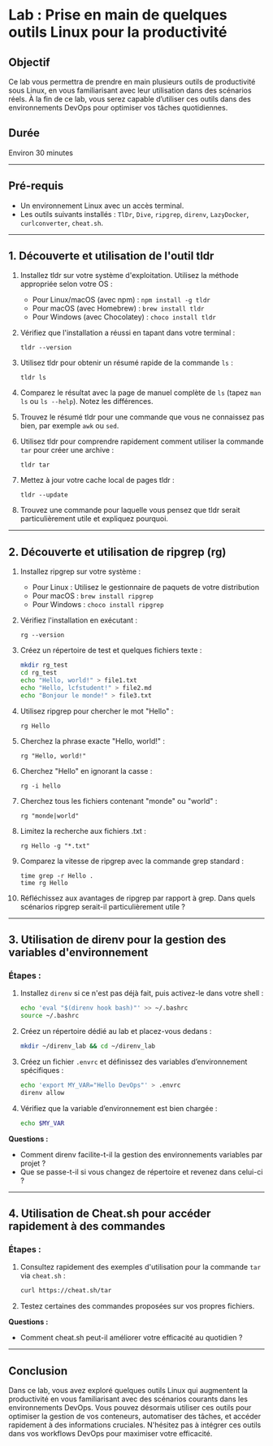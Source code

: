 # Lab : Prise en main de quelques outils Linux pour la productivité

## Objectif
Ce lab vous permettra de prendre en main plusieurs outils de productivité sous Linux, en vous familiarisant avec leur utilisation dans des scénarios réels. À la fin de ce lab, vous serez capable d’utiliser ces outils dans des environnements DevOps pour optimiser vos tâches quotidiennes.

## Durée
Environ 30 minutes

---

## Pré-requis
- Un environnement Linux avec un accès terminal.
- Les outils suivants installés : `TlDr`, `Dive`, `ripgrep`, `direnv`, `LazyDocker`, `curlconverter`, `cheat.sh`.

---

## 1. Découverte et utilisation de l'outil tldr

1. Installez tldr sur votre système d'exploitation. Utilisez la méthode appropriée selon votre OS :
   - Pour Linux/macOS (avec npm) : `npm install -g tldr`
   - Pour macOS (avec Homebrew) : `brew install tldr`
   - Pour Windows (avec Chocolatey) : `choco install tldr`

2. Vérifiez que l'installation a réussi en tapant dans votre terminal :
   ```
   tldr --version
   ```

3. Utilisez tldr pour obtenir un résumé rapide de la commande `ls` :
   ```
   tldr ls
   ```

4. Comparez le résultat avec la page de manuel complète de `ls` (tapez `man ls` ou `ls --help`). Notez les différences.

5. Trouvez le résumé tldr pour une commande que vous ne connaissez pas bien, par exemple `awk` ou `sed`.

6. Utilisez tldr pour comprendre rapidement comment utiliser la commande `tar` pour créer une archive :
   ```
   tldr tar
   ```

7. Mettez à jour votre cache local de pages tldr :
   ```
   tldr --update
   ```
8. Trouvez une commande pour laquelle vous pensez que tldr serait particulièrement utile et expliquez pourquoi.

---

## 2. Découverte et utilisation de ripgrep (rg)

1. Installez ripgrep sur votre système :
   - Pour Linux : Utilisez le gestionnaire de paquets de votre distribution
   - Pour macOS : `brew install ripgrep`
   - Pour Windows : `choco install ripgrep`

2. Vérifiez l'installation en exécutant :
   ```
   rg --version
   ```

3. Créez un répertoire de test et quelques fichiers texte :

   ```bash
   mkdir rg_test
   cd rg_test
   echo "Hello, world!" > file1.txt
   echo "Hello, lcfstudent!" > file2.md
   echo "Bonjour le monde!" > file3.txt
   ```

4. Utilisez ripgrep pour chercher le mot "Hello" :
   ```
   rg Hello
   ```

5. Cherchez la phrase exacte "Hello, world!" :
   ```
   rg "Hello, world!"
   ```

6. Cherchez "Hello" en ignorant la casse :
   ```
   rg -i hello
   ```

7. Cherchez tous les fichiers contenant "monde" ou "world" :
   ```
   rg "monde|world"
   ```

8. Limitez la recherche aux fichiers .txt :
   ```
   rg Hello -g "*.txt"
   ```

9. Comparez la vitesse de ripgrep avec la commande grep standard :
    ```
    time grep -r Hello .
    time rg Hello
    ```

10. Réfléchissez aux avantages de ripgrep par rapport à grep. Dans quels scénarios ripgrep serait-il particulièrement utile ?

---

## 3. Utilisation de direnv pour la gestion des variables d'environnement

### Étapes :
1. Installez `direnv` si ce n'est pas déjà fait, puis activez-le dans votre shell :
    ```bash
    echo 'eval "$(direnv hook bash)"' >> ~/.bashrc
    source ~/.bashrc
    ```
2. Créez un répertoire dédié au lab et placez-vous dedans :
    ```bash
    mkdir ~/direnv_lab && cd ~/direnv_lab
    ```
3. Créez un fichier `.envrc` et définissez des variables d’environnement spécifiques :
    ```bash
    echo 'export MY_VAR="Hello DevOps"' > .envrc
    direnv allow
    ```
4. Vérifiez que la variable d’environnement est bien chargée :
    ```bash
    echo $MY_VAR
    ```

**Questions :**
- Comment direnv facilite-t-il la gestion des environnements variables par projet ?
- Que se passe-t-il si vous changez de répertoire et revenez dans celui-ci ?

---

## 4. Utilisation de Cheat.sh pour accéder rapidement à des commandes

### Étapes :
1. Consultez rapidement des exemples d'utilisation pour la commande `tar` via `cheat.sh` :
    ```bash
    curl https://cheat.sh/tar
    ```
2. Testez certaines des commandes proposées sur vos propres fichiers.

**Questions :**
- Comment cheat.sh peut-il améliorer votre efficacité au quotidien ?
---

## Conclusion
Dans ce lab, vous avez exploré quelques outils Linux qui augmentent la productivité en vous familiarisant avec des scénarios courants dans les environnements DevOps. Vous pouvez désormais utiliser ces outils pour optimiser la gestion de vos conteneurs, automatiser des tâches, et accéder rapidement à des informations cruciales. N'hésitez pas à intégrer ces outils dans vos workflows DevOps pour maximiser votre efficacité.
